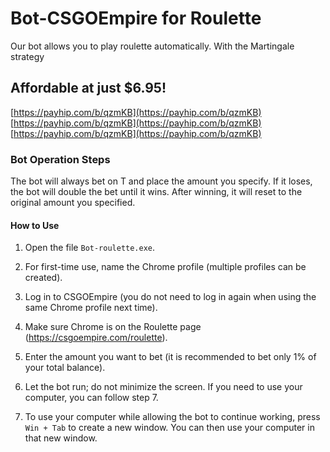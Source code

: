 # Bot-CSGOEmpire for Roulette
Our bot allows you to play roulette automatically. With the Martingale strategy

## Affordable at just $6.95!
[https://payhip.com/b/qzmKB](https://payhip.com/b/qzmKB)
[https://payhip.com/b/qzmKB](https://payhip.com/b/qzmKB)
[https://payhip.com/b/qzmKB](https://payhip.com/b/qzmKB)

### Bot Operation Steps
The bot will always bet on T and place the amount you specify. If it loses, the bot will double the bet until it wins.
After winning, it will reset to the original amount you specified.

#### How to Use

1. Open the file `Bot-roulette.exe`.

2. For first-time use, name the Chrome profile (multiple profiles can be created).

3. Log in to CSGOEmpire (you do not need to log in again when using the same Chrome profile next time).

4. Make sure Chrome is on the Roulette page (https://csgoempire.com/roulette).

5. Enter the amount you want to bet (it is recommended to bet only 1% of your total balance).

6. Let the bot run; do not minimize the screen. If you need to use your computer, you can follow step 7.

7. To use your computer while allowing the bot to continue working, press `Win + Tab` to create a new window.
You can then use your computer in that new window.
